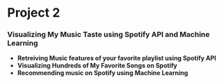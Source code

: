# Project 2 
### Visualizing My Music Taste using Spotify API and Machine Learning

* **Retreiving Music features of your favorite playlist using Spotify API**
* **Visualizing Hundreds of My Favorite Songs on Spotify**
* **Recommending music on Spotify using Machine Learning**
